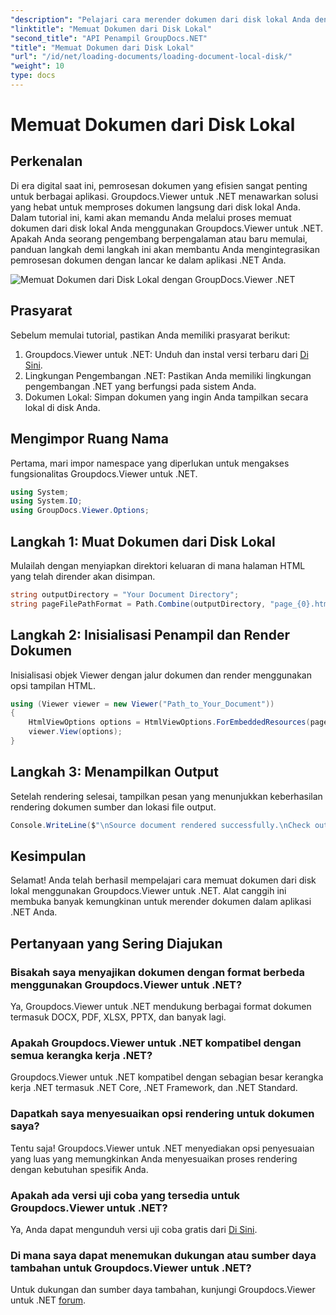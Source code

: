 ```yaml
---
"description": "Pelajari cara merender dokumen dari disk lokal Anda dengan lancar menggunakan Groupdocs.Viewer untuk .NET. Sempurnakan aplikasi .NET Anda dengan dokumen yang efisien."
"linktitle": "Memuat Dokumen dari Disk Lokal"
"second_title": "API Penampil GroupDocs.NET"
"title": "Memuat Dokumen dari Disk Lokal"
"url": "/id/net/loading-documents/loading-document-local-disk/"
"weight": 10
type: docs
---
```

# Memuat Dokumen dari Disk Lokal

## Perkenalan
Di era digital saat ini, pemrosesan dokumen yang efisien sangat penting untuk berbagai aplikasi. Groupdocs.Viewer untuk .NET menawarkan solusi yang hebat untuk memproses dokumen langsung dari disk lokal Anda. Dalam tutorial ini, kami akan memandu Anda melalui proses memuat dokumen dari disk lokal Anda menggunakan Groupdocs.Viewer untuk .NET. Apakah Anda seorang pengembang berpengalaman atau baru memulai, panduan langkah demi langkah ini akan membantu Anda mengintegrasikan pemrosesan dokumen dengan lancar ke dalam aplikasi .NET Anda.

![Memuat Dokumen dari Disk Lokal dengan GroupDocs.Viewer .NET](/viewer/loading-documents/load-documents-from-local-disk.png)

## Prasyarat
Sebelum memulai tutorial, pastikan Anda memiliki prasyarat berikut:
1. Groupdocs.Viewer untuk .NET: Unduh dan instal versi terbaru dari [Di Sini](https://releases.groupdocs.com/viewer/net/).
2. Lingkungan Pengembangan .NET: Pastikan Anda memiliki lingkungan pengembangan .NET yang berfungsi pada sistem Anda.
3. Dokumen Lokal: Simpan dokumen yang ingin Anda tampilkan secara lokal di disk Anda.

## Mengimpor Ruang Nama
Pertama, mari impor namespace yang diperlukan untuk mengakses fungsionalitas Groupdocs.Viewer untuk .NET.
```csharp
using System;
using System.IO;
using GroupDocs.Viewer.Options;
```
## Langkah 1: Muat Dokumen dari Disk Lokal
Mulailah dengan menyiapkan direktori keluaran di mana halaman HTML yang telah dirender akan disimpan.
```csharp
string outputDirectory = "Your Document Directory";
string pageFilePathFormat = Path.Combine(outputDirectory, "page_{0}.html");
```
## Langkah 2: Inisialisasi Penampil dan Render Dokumen
Inisialisasi objek Viewer dengan jalur dokumen dan render menggunakan opsi tampilan HTML.
```csharp
using (Viewer viewer = new Viewer("Path_to_Your_Document"))
{
    HtmlViewOptions options = HtmlViewOptions.ForEmbeddedResources(pageFilePathFormat);
    viewer.View(options);
}
```
## Langkah 3: Menampilkan Output
Setelah rendering selesai, tampilkan pesan yang menunjukkan keberhasilan rendering dokumen sumber dan lokasi file output.
```csharp
Console.WriteLine($"\nSource document rendered successfully.\nCheck output in {outputDirectory}.");
```

## Kesimpulan
Selamat! Anda telah berhasil mempelajari cara memuat dokumen dari disk lokal menggunakan Groupdocs.Viewer untuk .NET. Alat canggih ini membuka banyak kemungkinan untuk merender dokumen dalam aplikasi .NET Anda.
## Pertanyaan yang Sering Diajukan
### Bisakah saya menyajikan dokumen dengan format berbeda menggunakan Groupdocs.Viewer untuk .NET?
Ya, Groupdocs.Viewer untuk .NET mendukung berbagai format dokumen termasuk DOCX, PDF, XLSX, PPTX, dan banyak lagi.
### Apakah Groupdocs.Viewer untuk .NET kompatibel dengan semua kerangka kerja .NET?
Groupdocs.Viewer untuk .NET kompatibel dengan sebagian besar kerangka kerja .NET termasuk .NET Core, .NET Framework, dan .NET Standard.
### Dapatkah saya menyesuaikan opsi rendering untuk dokumen saya?
Tentu saja! Groupdocs.Viewer untuk .NET menyediakan opsi penyesuaian yang luas yang memungkinkan Anda menyesuaikan proses rendering dengan kebutuhan spesifik Anda.
### Apakah ada versi uji coba yang tersedia untuk Groupdocs.Viewer untuk .NET?
Ya, Anda dapat mengunduh versi uji coba gratis dari [Di Sini](https://releases.groupdocs.com/).
### Di mana saya dapat menemukan dukungan atau sumber daya tambahan untuk Groupdocs.Viewer untuk .NET?
Untuk dukungan dan sumber daya tambahan, kunjungi Groupdocs.Viewer untuk .NET [forum](https://forum.groupdocs.com/c/viewer/9).